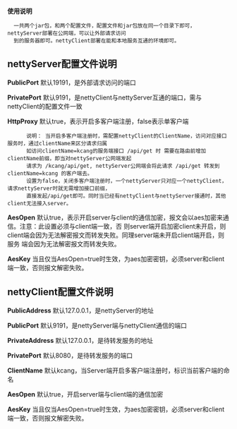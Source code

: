 **使用说明**
     
      一共两个jar包，和两个配置文件，配置文件和jar包放在同一个目录下即可，nettyServer部署在公网端，可以让外部请求访问
      到的服务器即可。nettyClient部署在能和本地服务互通的环境即可。
## nettyServer配置文件说明
   
  **PublicPort** 默认19191，是外部请求访问的端口
  
  **PrivatePort** 默认9191，是nettyClient与nettyServer互通的端口，需与nettyClient的配置文件一致
  
  **HttpProxy** 默认true，表示开启多客户端注册，false表示单客户端
          
          说明： 当开启多客户端注册时，需配置nettyClient的ClientName，访问对应接口服务时，通过clientName来区分请求归属
          如访问clientName=kcang的服务端接口 /api/get 时 需要在路由前增加clientName前缀，即当对nettyServer公网端发起
          请求为 /kcang/api/get, nettyServer公网端会将此请求 /api/get 转发到clientName=kcang 的客户端去。
          设置为false，关闭多客户端注册时，一个nettyServer只对应一个nettyClient，请求nettyServer时就无需增加接口前缀，
          直接发起/api/get即可。同时当已经有nettyClient与nettyServer接通时，其他client无法接入server。
  
  **AesOpen** 默认true，表示开启server与client的通信加密，报文会以aes加密来通信。注意：此设置必须与client端一致，否
    则server端开启加密client未开启，则client端会因为无法解密报文而转发失败。同理server端未开启client端开启，则服务
    端会因为无法解密报文而转发失败。
      
  **AesKey** 当且仅当AesOpen=true时生效，为aes加密密钥，必须server和client端一致，否则报文解密失败。
      
## nettyClient配置文件说明

  **PublicAddress** 默认127.0.0.1，是nettyServer的地址
      
   **PublicPort** 默认9191，是nettyServer端与nettyClient通信的端口
      
   **PrivateAddress** 默认127.0.0.1，是待转发服务的地址
      
   **PrivatePort** 默认8080，是待转发服务的端口
      
   **ClientName** 默认kcang，当Server端开启多客户端注册时，标识当前客户端的命名
      
   **AesOpen** 默认true，开启server端与client端的通信加密
      
   **AesKey** 当且仅当AesOpen=true时生效，为aes加密密钥，必须server和client端一致，否则报文解密失败。